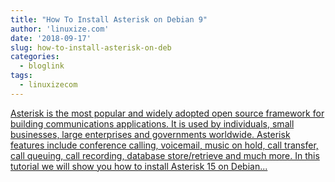 ```yaml
---
title: "How To Install Asterisk on Debian 9"
author: 'linuxize.com'
date: '2018-09-17'
slug: how-to-install-asterisk-on-deb
categories:
  - bloglink
tags:
  - linuxizecom
---
```


[Asterisk is the most popular and widely adopted open source framework for building communications applications. It is used by individuals, small businesses, large enterprises and governments worldwide. Asterisk features include conference calling, voicemail, music on hold, call transfer, call queuing, call recording, database store/retrieve and much more. In this tutorial we will show you how to install Asterisk 15 on Debian...<click to read more>](https://linuxize.com/post/how-to-install-asterisk-on-debian-9/)

